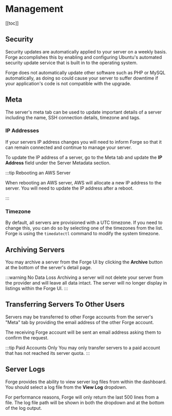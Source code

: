 # Management

[[toc]]

## Security

Security updates are automatically applied to your server on a weekly basis. Forge accomplishes this by enabling and configuring Ubuntu's automated security update service that is built in to the operating system.

Forge does not automatically update other software such as PHP or MySQL automatically, as doing so could cause your server to suffer downtime if your application's code is not compatible with the upgrade.

## Meta

The server's meta tab can be used to update important details of a server including the name, SSH connection details, timezone and tags.

### IP Addresses

If your servers IP address changes you will need to inform Forge so that it can remain connected and continue to manage your server.

To update the IP address of a server, go to the Meta tab and update the **IP Address** field under the Server Metadata section.

:::tip Rebooting an AWS Server

When rebooting an AWS server, AWS will allocate a new IP address to the server. You will need to update the IP address after a reboot.

:::

### Timezone

By default, all servers are provisioned with a UTC timezone. If you need to change this, you can do so by selecting one of the timezones from the list. Forge is using the `timedatectl` command to modify the system timezone.

## Archiving Servers

You may archive a server from the Forge UI by clicking the **Archive** button at the bottom of the server's detail page.

:::warning No Data Loss
Archiving a server will not delete your server from the provider and will leave all data intact. The server will no longer display in listings within the Forge UI.
:::

## Transferring Servers To Other Users

Servers may be transferred to other Forge accounts from the server's "Meta" tab by providing the email address of the other Forge account.

The receiving Forge account will be sent an email address asking them to confirm the request.

:::tip Paid Accounts Only
You may only transfer servers to a paid account that has not reached its server quota.
:::

## Server Logs

Forge provides the ability to view server log files from within the dashboard. You should select a log file from the **View Log** dropdown.

For performance reasons, Forge will only return the last 500 lines from a file. The log file path will be shown in both the dropdown and at the bottom of the log output.
